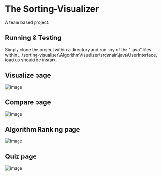 # The Sorting-Visualizer

A team based project.

## Running & Testing
Simply clone the project within a directory and run any of the ".java" files within ...\sorting-visualizer\AlgorithmVisualizer\src\main\java\UserInterface, load up should be instant.

## Visualize page
![image](https://user-images.githubusercontent.com/48189579/233856443-0dd90a22-0166-4512-863c-a9cf7eaddb92.png)

## Compare page
![image](https://user-images.githubusercontent.com/48189579/233856496-3a4d13a1-4b2e-4ae1-a7d0-307ae13fbbf1.png)

## Algorithm Ranking page
![image](https://user-images.githubusercontent.com/48189579/233856525-56c245fc-ce99-41d8-ad94-4d86a58b9001.png)

## Quiz page
![image](https://user-images.githubusercontent.com/48189579/233856552-590f004c-52fd-427a-a7c1-dc8670e9bc88.png)
